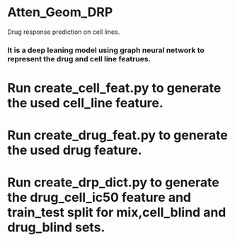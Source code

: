 # Atten_Geom_DRP
Drug response prediction on cell lines.
### It is a deep leaning model using graph neural network to represent the drug and cell line featrues.
# Run create_cell_feat.py to generate the used cell_line feature.
# Run create_drug_feat.py to generate the used drug feature. 
# Run create_drp_dict.py to generate the drug_cell_ic50 feature and train_test split for mix,cell_blind and drug_blind sets.